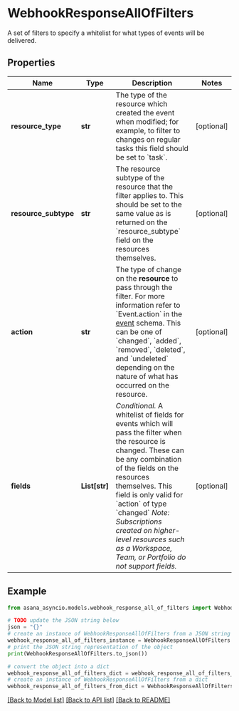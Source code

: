 # WebhookResponseAllOfFilters

A set of filters to specify a whitelist for what types of events will be delivered.

## Properties

Name | Type | Description | Notes
------------ | ------------- | ------------- | -------------
**resource_type** | **str** | The type of the resource which created the event when modified; for example, to filter to changes on regular tasks this field should be set to &#x60;task&#x60;. | [optional] 
**resource_subtype** | **str** | The resource subtype of the resource that the filter applies to. This should be set to the same value as is returned on the &#x60;resource_subtype&#x60; field on the resources themselves. | [optional] 
**action** | **str** | The type of change on the **resource** to pass through the filter. For more information refer to &#x60;Event.action&#x60; in the [event](/reference/events) schema. This can be one of &#x60;changed&#x60;, &#x60;added&#x60;, &#x60;removed&#x60;, &#x60;deleted&#x60;, and &#x60;undeleted&#x60; depending on the nature of what has occurred on the resource. | [optional] 
**fields** | **List[str]** | *Conditional.* A whitelist of fields for events which will pass the filter when the resource is changed. These can be any combination of the fields on the resources themselves. This field is only valid for &#x60;action&#x60; of type &#x60;changed&#x60; *Note: Subscriptions created on higher-level resources such as a Workspace, Team, or Portfolio do not support fields.* | [optional] 

## Example

```python
from asana_asyncio.models.webhook_response_all_of_filters import WebhookResponseAllOfFilters

# TODO update the JSON string below
json = "{}"
# create an instance of WebhookResponseAllOfFilters from a JSON string
webhook_response_all_of_filters_instance = WebhookResponseAllOfFilters.from_json(json)
# print the JSON string representation of the object
print(WebhookResponseAllOfFilters.to_json())

# convert the object into a dict
webhook_response_all_of_filters_dict = webhook_response_all_of_filters_instance.to_dict()
# create an instance of WebhookResponseAllOfFilters from a dict
webhook_response_all_of_filters_from_dict = WebhookResponseAllOfFilters.from_dict(webhook_response_all_of_filters_dict)
```
[[Back to Model list]](../README.md#documentation-for-models) [[Back to API list]](../README.md#documentation-for-api-endpoints) [[Back to README]](../README.md)


